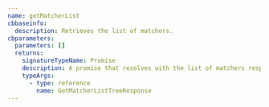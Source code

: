 ```yaml
---
name: getMatcherList
cbbaseinfo:
  description: Retrieves the list of matchers.
cbparameters:
  parameters: []
  returns:
    signatureTypeName: Promise
    description: A promise that resolves with the list of matchers response.
    typeArgs:
      - type: reference
        name: GetMatcherListTreeResponse
---
```

<CBBaseInfo/> 
 <CBParameters/>